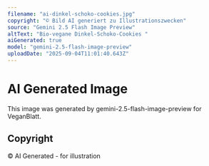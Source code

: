 ```yaml
---
filename: "ai-dinkel-schoko-cookies.jpg"
copyright: "© Bild AI generiert zu Illustrationszwecken"
source: "Gemini 2.5 Flash Image Preview"
altText: "Bio-vegane Dinkel-Schoko-Cookies "
aiGenerated: true
model: "gemini-2.5-flash-image-preview"
uploadDate: "2025-09-04T11:01:40.643Z"
---
```


# AI Generated Image

This image was generated by gemini-2.5-flash-image-preview for VeganBlatt.

## Copyright
© AI Generated - for illustration
